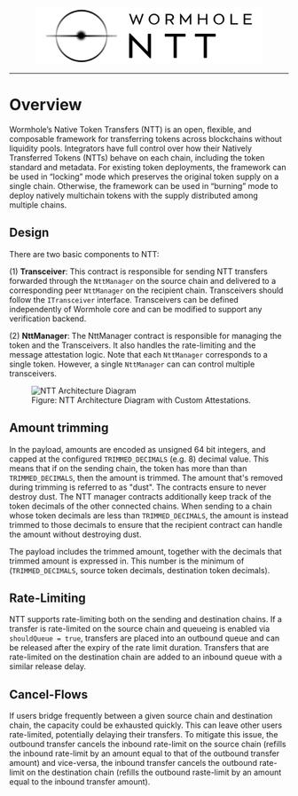 <div align="center">
  <img src="images/ntt-logo-black.png", height=100>
</div>

---

# Overview

Wormhole’s Native Token Transfers (NTT) is an open, flexible, and composable framework for transferring tokens across blockchains without liquidity pools. Integrators have full control over how their Natively Transferred Tokens (NTTs) behave on each chain, including the token standard and metadata. For existing token deployments, the framework can be used in “locking” mode which preserves the original token supply on a single chain. Otherwise, the framework can be used in “burning” mode to deploy natively multichain tokens with the supply distributed among multiple chains.

## Design

There are two basic components to NTT:

(1) **Transceiver**: This contract is responsible for sending NTT transfers forwarded through the `NttManager` on the source chain and delivered to a corresponding peer `NttManager` on the recipient chain. Transceivers should follow the `ITransceiver` interface. Transceivers can be defined independently of Wormhole core and can be modified to support any verification backend.

(2) **NttManager**: The NttManager contract is responsible for managing the token and the Transceivers. It also handles the rate-limiting and the message attestation logic. Note that each `NttManager` corresponds to a single token. However, a single `NttManager` can can control multiple transceivers.


<figure>
  <img src="images/ntt_architecture__with_custom_attestation.jpg" alt="NTT Architecture Diagram">
  <figcaption>Figure: NTT Architecture Diagram with Custom Attestations.</figcaption>
</figure>


## Amount trimming

In the payload, amounts are encoded as unsigned 64 bit integers, and capped at the configured `TRIMMED_DECIMALS` (e.g. 8) decimal value.
This means that if on the sending chain, the token has more than than `TRIMMED_DECIMALS`, then the amount is trimmed.
The amount that's removed during trimming is referred to as "dust". The contracts ensure to never destroy dust.
The NTT manager contracts additionally keep track of the token decimals of the other connected chains. When sending to a chain whose token decimals are less than `TRIMMED_DECIMALS`, the amount is instead trimmed to those decimals to ensure that the recipient contract can handle the amount without destroying dust.

The payload includes the trimmed amount, together with the decimals that trimmed amount is expressed in. This number is the minimum of (`TRIMMED_DECIMALS`, source token decimals, destination token decimals).

## Rate-Limiting

NTT supports rate-limiting both on the sending and destination chains. If a transfer is rate-limited on the source chain and queueing is enabled via `shouldQueue = true`, transfers are placed into an outbound queue and can be released after the expiry of the rate limit duration. Transfers that are rate-limited on the destination chain are added to an inbound queue with a similar release delay.

## Cancel-Flows

If users bridge frequently between a given source chain and destination chain, the capacity could be exhausted quickly. This can leave other users rate-limited, potentially delaying their transfers. To mitigate this issue, the outbound transfer cancels the inbound rate-limit on the source chain (refills the inbound rate-limit by an amount equal to that of the outbound transfer amount) and vice-versa, the inbound transfer cancels the outbound rate-limit on the destination chain (refills the outbound raste-limit by an amount equal to the inbound transfer amount).
